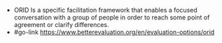 - ORID Is a specific facilitation framework that enables a focused conversation with a group of people in order to reach some point of agreement or clarify differences.
- #go-link https://www.betterevaluation.org/en/evaluation-options/orid